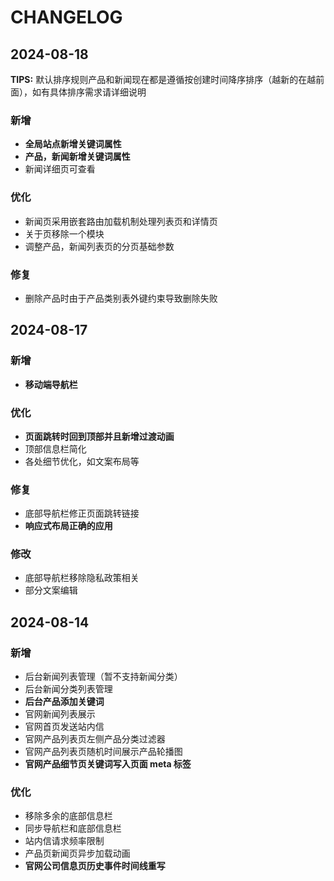 # CHANGELOG

## 2024-08-18

**TIPS:** 默认排序规则产品和新闻现在都是遵循按创建时间降序排序（越新的在越前面），如有具体排序需求请详细说明

### 新增

- **全局站点新增关键词属性**
- **产品，新闻新增关键词属性**
- 新闻详细页可查看

### 优化

- 新闻页采用嵌套路由加载机制处理列表页和详情页
- 关于页移除一个模块
- 调整产品，新闻列表页的分页基础参数

### 修复

- 删除产品时由于产品类别表外键约束导致删除失败

## 2024-08-17

### 新增

- **移动端导航栏**

### 优化

- **页面跳转时回到顶部并且新增过渡动画**
- 顶部信息栏简化
- 各处细节优化，如文案布局等

### 修复

- 底部导航栏修正页面跳转链接
- **响应式布局正确的应用**

### 修改

- 底部导航栏移除隐私政策相关
- 部分文案编辑

## 2024-08-14

### 新增

- 后台新闻列表管理（暂不支持新闻分类）
- 后台新闻分类列表管理
- **后台产品添加关键词**
- 官网新闻列表展示
- 官网首页发送站内信
- 官网产品列表页左侧产品分类过滤器
- 官网产品列表页随机时间展示产品轮播图
- **官网产品细节页关键词写入页面 meta 标签**

### 优化

- 移除多余的底部信息栏
- 同步导航栏和底部信息栏
- 站内信请求频率限制
- 产品页新闻页异步加载动画
- **官网公司信息页历史事件时间线重写**